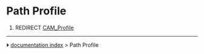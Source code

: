 # Path Profile
1.  REDIRECT [CAM_Profile](CAM_Profile.md)



---
⏵ [documentation index](../README.md) > Path Profile
